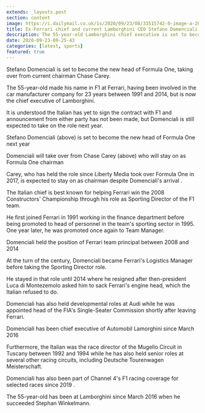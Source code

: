 ```yaml
---
extends: _layouts.post
section: content
image: https://i.dailymail.co.uk/1s/2020/09/23/08/33515742-0-image-a-20_1600847473908.jpg 
title: Ex-Ferrari chief and current Lamborghini CEO Stefano Domenciali set to become new Formula One boss 
description: The 55-year-old Lamborghini chief executive is set to become the new head of Formula One, taking over from current chairman Chase Carey. Domenciali made his name at Ferrari. 
date: 2020-09-23-09-25-43 
categories: [latest, sports] 
featured: true 
--- 
```

Stefano Domenciali is set to become the new head of Formula One, taking over from current chairman Chase Carey. 

The 55-year-old made his name in F1 at Ferrari, having been involved in the car manufacturer company for 23 years between 1991 and 2014, but is now the chief executive of Lamborghini. 

It is understood the Italian has yet to sign the contract with F1 and announcement from either party has not been made, but Domenciali is still expected to take on the role next year.

Stefano Domenciali (above) is set to become the new head of Formula One next year

Domenciali will take over from Chase Carey (above) who will stay on as Formula One chairman

Carey, who has held the role since Liberty Media took over Formula One in 2017, is expected to stay on as chairman despite Domenciali's arrival .

The Italian chief is best known for helping Ferrari win the 2008 Constructors' Championship through his role as Sporting Director of the F1 team. 

He first joined Ferrari in 1991 working in the finance department before being promoted to head of personnel in the team's sporting sector in 1995. One year later, he was promoted once again to Team Manager. 

Domenciali held the position of Ferrari team principal between 2008 and 2014

At the turn of the century, Domenciali became Ferrari's Logistics Manager before taking the Sporting Director role. 

He stayed in that role until 2014 where he resigned after then-president Luca di Montezemolo asked him to sack Ferrari's engine head, which the Italian refused to do. 

Domenciali has also held developmental roles at Audi while he was appointed head of the FIA's Single-Seater Commission shortly after leaving Ferrari.

Domenciali has been chief executive of Automobil Lamorghini since March 2016

Furthermore, the Italian was the race director of the Mugello Circuit in Tuscany between 1992 and 1994 while he has also held senior roles at several other racing circuits, including Deutsche Tourenwagen Meisterschaft. 

Domenciali has also been part of Channel 4's F1 racing coverage for selected races since 2019 .  

The 55-year-old has been at Lamborghini since March 2016 when he succeeded Stephan Winkelmann. 

